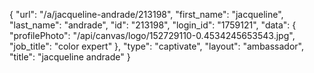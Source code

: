 {
    "url": "\/a\/jacqueline-andrade\/213198",
    "first_name": "jacqueline",
    "last_name": "andrade",
    "id": "213198",
    "login_id": "1759121",
    "data": {
        "profilePhoto": "\/api\/canvas\/logo\/152729110-0.4534245653543.jpg",
        "job_title": "color expert"
    },
    "type": "captivate",
    "layout": "ambassador",
    "title": "jacqueline andrade"
}